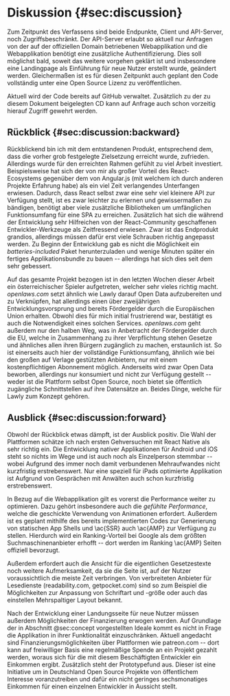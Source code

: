 # Diskussion {#sec:discussion}
Zum Zeitpunkt des Verfassens sind beide Endpunkte, Client und API-Server, noch Zugriffsbeschränkt. Der API-Server erlaubt so aktuell nur Anfragen von der auf der offiziellen Domain betriebenen Webapplikation und die Webapplikation benötigt eine zusätzliche Authentifizierung. Dies soll möglichst bald, soweit das weitere vorgehen geklärt ist und insbesondere eine Landingpage als Einführung für neue Nutzer erstellt wurde, geändert werden. Gleichermaßen ist es für diesen Zeitpunkt auch geplant den Code vollständig unter eine Open Source Lizenz zu veröffentlichen.

Aktuell wird der Code bereits auf GitHub verwaltet. Zusätzlich zu der zu diesem Dokument beigelegten CD kann auf Anfrage auch schon vorzeitig hierauf Zugriff gewehrt werden.

## Rückblick {#sec:discussion:backward}
Rückblickend bin ich mit dem entstandenen Produkt, entsprechend dem, dass die vorher grob festgelegte Zielsetzung erreicht wurde, zufrieden. Allerdings wurde für den erreichten Rahmen gefühlt zu viel Arbeit investiert. Beispielsweise hat sich der von mir als großer Vorteil des React-Ecosystems gegenüber dem von Angular.js (mit welchem ich durch anderen Projekte Erfahrung habe) als ein viel Zeit verlangendes Unterfangen erwiesen. Dadurch, dass React selbst zwar eine sehr viel kleinere API zur Verfügung stellt, ist es zwar leichter zu erlernen und gewissermaßen zu bändigen, benötigt aber viele zusätzliche Bibliotheken um umfänglichen Funktionsumfang für eine SPA zu erreichen. Zusätzlich hat sich die während der Entwicklung sehr Hilfreichen von der React-Community geschaffenen Entwickler-Werkzeuge als Zeitfressend erwiesen. Zwar ist das Endprodukt grandios, allerdings müssen dafür erst viele Schrauben richtig angepasst werden. Zu Beginn der Entwicklung gab es nicht die Möglichkeit ein *batteries-included* Paket herunterzuladen und wenige Minuten später ein fertiges Applikationsbundle zu bauen -- allerdings hat sich dies seit dem sehr gebessert.

Auf das gesamte Projekt bezogen ist in den letzten Wochen dieser Arbeit ein österreichischer Spieler aufgetreten, welcher sehr vieles richtig macht. *openlaws.com* setzt ähnlich wie Lawly darauf Open Data aufzubereiten und zu Verknüpfen, hat allerdings einen über zweijährigen Entwicklungsvorsprung und bereits Fördergelder durch die Europäischen Union erhalten. Obwohl dies für mich initial frustrierend war, bestätigt es auch die Notwendigkeit eines solchen Services. *openlaws.com* geht außerdem nur den halben Weg, was in Anbetracht der Fördergelder durch die EU, welche in Zusammenhang zu ihrer Verpflichtung stehen Gesetze und ähnliches allen ihren Bürgern zugänglich zu machen, erstaunlich ist. So ist einerseits auch hier der vollständige Funktionsumfang, ähnlich wie bei den großen auf Verlage gestützten Anbietern, nur mit einem kostenpflichtigen Abonnement möglich. Anderseits wird zwar Open Data beworben, allerdings nur konsumiert und nicht zur Verfügung gestellt -- weder ist die Plattform selbst Open Source, noch bietet sie öffentlich zugängliche Schnittstellen auf ihre Datensätze an. Beides Dinge, welche für Lawly zum Konzept gehören.



## Ausblick {#sec:discussion:forward}
Obwohl der Rückblick etwas dämpft, ist der Ausblick positiv. Die Wahl der Plattformen schätze ich nach ersten Gehversuchen mit React Native als sehr richtig ein. Die Entwicklung nativer Applikationen für Android und iOS steht so nichts im Wege und ist auch noch als Einzelperson stemmbar -- wobei Aufgrund des immer noch damit verbundenen Mehraufwandes nicht kurzfristig erstrebenswert. Nur eine speziell für iPads optimierte Applikation ist Aufgrund von Gesprächen mit Anwälten auch schon kurzfristig erstrebenswert.

In Bezug auf die Webapplikation gilt es vorerst die Performance weiter zu optimieren. Dazu gehört insbesondere auch die *gefühlte Performance*, welche die geschickte Verwendung von Animationen erfordert. Außerdem ist es geplant mithilfe des bereits implementierten Codes zur Generierung von statischen App Shells und \ac{SSR} auch \ac{AMP} zur Verfügung zu stellen. Hierdurch wird ein Ranking-Vorteil bei Google als dem größten Suchmaschinenanbieter erhofft -- dort werden im Ranking \ac{AMP} Seiten offiziell bevorzugt.

Außerdem erfordert auch die Ansicht für die eigentlichen Gesetzestexte noch weitere Aufmerksamkeit, da sie die Seite ist, auf der Nutzer voraussichtlich die meiste Zeit verbringen. Von verbreiteten Anbieter für Lesedienste (readability.com, getpocket.com) sind so zum Beispiel die Möglichkeiten zur Anpassung von Schriftart und -größe oder auch das einstellen Mehrspaltiger Layout bekannt.

Nach der Entwicklung einer Landungsseite für neue Nutzer müssen außerdem Möglichkeiten der Finanzierung erwogen werden. Auf Grundlage der in Abschnitt @sec:concept vorgestellten Ideale kommt es nicht in Frage die Applikation in ihrer Funktionalität einzuschränken. Aktuell angedacht sind Finanzierungsmöglichkeiten über Plattformen wie patreon.com -- dort kann auf freiwilliger Basis eine regelmäßige Spende an ein Projekt gezahlt werden, woraus sich für die mit diesem Beschäftigten Entwickler ein Einkommen ergibt. Zusätzlich steht der Prototypefund aus. Dieser ist eine Initiative um in Deutschland Open Source Projekte von öffentlichem Interesse voranzutreiben und dafür ein nicht geringes sechsmonatiges Einkommen für einen einzelnen Entwickler in Aussicht stellt.
